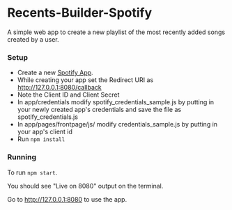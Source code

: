 # Recents-Builder-Spotify

A simple web app to create a new playlist of the most recently added songs created by a user. 

### Setup

* Create a new [Spotify App](https://developer.spotify.com/my-applications).
* While creating your app set the Redirect URI as http://127.0.0.1:8080/callback 
* Note the Client ID and Client Secret
* In app/credentials modify spotify_credentials_sample.js by putting in your newly created app's credentials and save the file as spotify_credentials.js
* In app/pages/frontpage/js/ modify credentials_sample.js by putting in your app's client id
* Run ```npm install```

### Running 

To run ```npm start```.

You should see "Live on 8080" output on the terminal.

Go to http://127.0.0.1:8080 to use the app.
